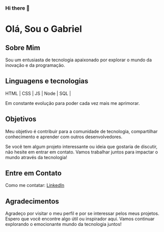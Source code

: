 ### Hi there 👋

# Olá, Sou o Gabriel

## Sobre Mim

Sou um entusiasta de tecnologia apaixonado por explorar o mundo da inovação e da programação.


## Linguagens e tecnologias

 HTML | CSS | JS | Node  | SQL | 

Em constante evolução para poder cada vez mais me aprimorar.

## Objetivos

Meu objetivo é contribuir para a comunidade de tecnologia, compartilhar conhecimento e aprender com outros desenvolvedores. 

Se você tem algum projeto interessante ou ideia que gostaria de discutir, não hesite em entrar em contato. Vamos trabalhar juntos para impactar o mundo através da tecnologia!

## Entre em Contato

Como me contatar:  [LinkedIn]((https://www.linkedin.com/in/gabriel-rocha-3341b5193/))

## Agradecimentos

Agradeço por visitar o meu perfil e por se interessar pelos meus projetos. Espero que você encontre algo útil ou inspirador aqui. Vamos continuar explorando o emocionante mundo da tecnologia juntos!



<!--
**gabrielbrittorocha/gabrielbrittorocha** is a ✨ _special_ ✨ repository because its `README.md` (this file) appears on your GitHub profile.

Here are some ideas to get you started:

- 🔭 I’m currently working on ...
- 🌱 I’m currently learning ...
- 👯 I’m looking to collaborate on ...
- 🤔 I’m looking for help with ...
- 💬 Ask me about ...
- 📫 How to reach me: ...
- 😄 Pronouns: ...
- ⚡ Fun fact: ...
-->
